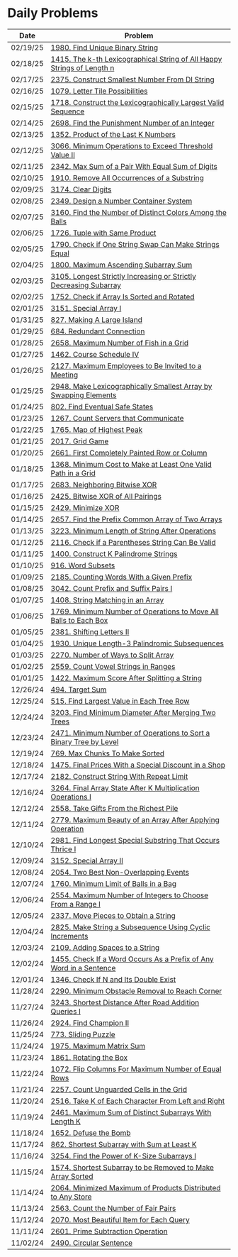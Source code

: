 # Daily Problems

| Date | Problem |
|-----|-----|
| 02/19/25 | [1980. Find Unique Binary String](Solutions/Python/find_unique_binary_string.py) |
| 02/18/25 | [1415. The k-th Lexicographical String of All Happy Strings of Length n](Solutions/Python/the_kth_lexicographical_string_of_all_happy_strings_of_length_n.py) |
| 02/17/25 | [2375. Construct Smallest Number From DI String](Solutions/Python/construct_smallest_number_from_di_string.py) |
| 02/16/25 | [1079. Letter Tile Possibilities](Solutions/Python/letter_tile_possibilities.py) |
| 02/15/25 | [1718. Construct the Lexicographically Largest Valid Sequence](Solutions/Python/construct_the_lexicographically_largest_valid_sequence.py) |
| 02/14/25 | [2698. Find the Punishment Number of an Integer](Solutions/Python/find_the_punishment_number_of_an_integer.py) |
| 02/13/25 | [1352. Product of the Last K Numbers](Solutions/Python/product_of_the_last_k_numbers.py) |
| 02/12/25 | [3066. Minimum Operations to Exceed Threshold Value II](Solutions/Python/minimum_operations_to_exceed_threshold_value_ii.py) |
| 02/11/25 | [2342. Max Sum of a Pair With Equal Sum of Digits](Solutions/Python/max_sum_of_a_pair_with_equal_sum_of_digits.py) |
| 02/10/25 | [1910. Remove All Occurrences of a Substring](Solutions/Python/remove_all_occurrences_of_a_substring.py) |
| 02/09/25 | [3174. Clear Digits](Solutions/Python/clear_digits.py) |
| 02/08/25 | [2349. Design a Number Container System](Solutions/Python/design_a_number_container_system.py) |
| 02/07/25 | [3160. Find the Number of Distinct Colors Among the Balls](Solutions/Python/find_the_number_of_distinct_colors_among_the_balls.py) |
| 02/06/25 | [1726. Tuple with Same Product](Solutions/Python/tuple_with_same_product.py) |
| 02/05/25 | [1790. Check if One String Swap Can Make Strings Equal](Solutions/Python/check_if_one_string_swap_can_make_strings_equal.py) |
| 02/04/25 | [1800. Maximum Ascending Subarray Sum](Solutions/Python/maximum_ascending_subarray_sum.py) |
| 02/03/25 | [3105. Longest Strictly Increasing or Strictly Decreasing Subarray](Solutions/Python/longest_strictly_increasing_or_strictly_decreasing_subarray.py) |
| 02/02/25 | [1752. Check if Array Is Sorted and Rotated](Solutions/Python/check_if_array_is_sorted_and_rotated.py) |
| 02/01/25 | [3151. Special Array I](Solutions/Python/special_array_i.py) |
| 01/31/25 | [827. Making A Large Island](Solutions/Python/making_a_large_island.py) |
| 01/29/25 | [684. Redundant Connection](Solutions/Python/redundant_connection.py) |
| 01/28/25 | [2658. Maximum Number of Fish in a Grid](Solutions/Python/maximum_number_of_fish_in_a_grid.py) |
| 01/27/25 | [1462. Course Schedule IV](Solutions/Python/course_schedule_iv.py) |
| 01/26/25 | [2127. Maximum Employees to Be Invited to a Meeting](Solutions/Python/maximum_employees_to_be_invited_to_a_meeting.py) |
| 01/25/25 | [2948. Make Lexicographically Smallest Array by Swapping Elements](Solutions/Python/make_lexicographically_smallest_array_by_swapping_elements.py) |
| 01/24/25 | [802. Find Eventual Safe States](Solutions/Python/find_eventual_safe_states.py) |
| 01/23/25 | [1267. Count Servers that Communicate](Solutions/Python/count_servers_that_communicate.py) |
| 01/22/25 | [1765. Map of Highest Peak](Solutions/Python/map_of_highest_peak.py) |
| 01/21/25 | [2017. Grid Game](Solutions/Python/grid_game.py) |
| 01/20/25 | [2661. First Completely Painted Row or Column](Solutions/Python/first_completely_painted_row_or_column.py) |
| 01/18/25 | [1368. Minimum Cost to Make at Least One Valid Path in a Grid](Solutions/Python/minimum_cost_to_make_at_least_one_valid_path_in_a_grid.py) |
| 01/17/25 | [2683. Neighboring Bitwise XOR](Solutions/Python/neighboring_bitwise_xor.py) |
| 01/16/25 | [2425. Bitwise XOR of All Pairings](Solutions/Python/bitwise_xor_of_all_pairings.py) |
| 01/15/25 | [2429. Minimize XOR](Solutions/Python/minimize_xor.py) |
| 01/14/25 | [2657. Find the Prefix Common Array of Two Arrays](Solutions/Python/find_the_prefix_common_array_of_two_arrays.py) |
| 01/13/25 | [3223. Minimum Length of String After Operations](Solutions/Python/minimum_length_of_string_after_operations.py) |
| 01/12/25 | [2116. Check if a Parentheses String Can Be Valid](Solutions/Python/check_if_a_parentheses_string_can_be_valid.py) |
| 01/11/25 | [1400. Construct K Palindrome Strings](Solutions/Python/construct_k_palindrome_strings.py) |
| 01/10/25 | [916. Word Subsets](Solutions/Python/word_subsets.py) |
| 01/09/25 | [2185. Counting Words With a Given Prefix](Solutions/Python/counting_words_with_a_given_prefix.py) |
| 01/08/25 | [3042. Count Prefix and Suffix Pairs I](Solutions/Python/count_prefix_and_suffix_pairs_i.py) |
| 01/07/25 | [1408. String Matching in an Array](Solutions/Python/string_matching_in_an_array.py) |
| 01/06/25 | [1769. Minimum Number of Operations to Move All Balls to Each Box](Solutions/Python/minimum_number_of_operations_to_move_all_balls_to_each_box.py) |
| 01/05/25 | [2381. Shifting Letters II](Solutions/Python/shifting_letters_ii.py) |
| 01/04/25 | [1930. Unique Length-3 Palindromic Subsequences](Solutions/Python/unique_length_3_palindromic_subsequences.py) |
| 01/03/25 | [2270. Number of Ways to Split Array](Solutions/Python/number_of_ways_to_split_array.py) |
| 01/02/25 | [2559. Count Vowel Strings in Ranges](Solutions/Python/count_vowel_strings_in_ranges.py) |
| 01/01/25 | [1422. Maximum Score After Splitting a String](Solutions/Python/maximum_score_after_splitting_a_string.py) |
| 12/26/24 | [494. Target Sum](Solutions/Python/target_sum.py) |
| 12/25/24 | [515. Find Largest Value in Each Tree Row](Solutions/Python/find_largest_value_in_each_tree_row.py) |
| 12/24/24 | [3203. Find Minimum Diameter After Merging Two Trees](Solutions/Python/find_minimum_diameter_after_merging_two_trees.py) |
| 12/23/24 | [2471. Minimum Number of Operations to Sort a Binary Tree by Level](Solutions/Python/minimum_number_of_operations_to_sort_a_binary_tree_by_level.py) |
| 12/19/24 | [769. Max Chunks To Make Sorted](Solutions/Python/max_chunks_to_make_sorted.py) |
| 12/18/24 | [1475. Final Prices With a Special Discount in a Shop](Solutions/Python/final_prices_with_a_special_discount_in_a_shop.py) |
| 12/17/24 | [2182. Construct String With Repeat Limit](Solutions/Python/construct_string_with_repeat_limit.py) |
| 12/16/24 | [3264. Final Array State After K Multiplication Operations I](Solutions/Python/final_array_state_after_k_multiplication_operations_i.py) |
| 12/12/24 | [2558. Take Gifts From the Richest Pile](Solutions/Python/take_gifts_from_the_richest_pile.py) |
| 12/11/24 | [2779. Maximum Beauty of an Array After Applying Operation](Solutions/Python/maximum_beauty_of_an_array_after_applying_operation.py) |
| 12/10/24 | [2981. Find Longest Special Substring That Occurs Thrice I](Solutions/Python/find_longest_special_substring_that_occurs_thrice_i.py) |
| 12/09/24 | [3152. Special Array II](Solutions/Python/special_array_ii.py) |
| 12/08/24 | [2054. Two Best Non-Overlapping Events](Solutions/Python/two_best_non_overlapping_events.py) |
| 12/07/24 | [1760. Minimum Limit of Balls in a Bag](Solutions/Python/minimum_limit_of_balls_in_a_bag.py) |
| 12/06/24 | [2554. Maximum Number of Integers to Choose From a Range I](Solutions/Python/maximum_number_of_integers_to_choose_from_a_range_i.py) |
| 12/05/24 | [2337. Move Pieces to Obtain a String](Solutions/Python/move_pieces_to_obtain_a_string.py) |
| 12/04/24 | [2825. Make String a Subsequence Using Cyclic Increments](Solutions/Python/make_string_a_subsequence_using_cyclic_increments.py) |
| 12/03/24 | [2109. Adding Spaces to a String](Solutions/Python/adding_spaces_to_a_string.py) |
| 12/02/24 | [1455. Check If a Word Occurs As a Prefix of Any Word in a Sentence](Solutions/Python/check_if_a_word_occurs_as_a_prefix_of_any_word_in_a_sentence.py) |
| 12/01/24 | [1346. Check If N and Its Double Exist](Solutions/Python/check_if_n_and_its_double_exist.py) |
| 11/28/24 | [2290. Minimum Obstacle Removal to Reach Corner](Solutions/Python/minimum_obstacle_removal_to_reach_corner.py) |
| 11/27/24 | [3243. Shortest Distance After Road Addition Queries I](Solutions/Python/shortest_distance_after_road_addition_queries_i.py) |
| 11/26/24 | [2924. Find Champion II](Solutions/Python/find_champion_ii.py) |
| 11/25/24 | [773. Sliding Puzzle](Solutions/Python/sliding_puzzle.py) |
| 11/24/24 | [1975. Maximum Matrix Sum](Solutions/Python/maximum_matrix_sum.py) |
| 11/23/24 | [1861. Rotating the Box](Solutions/Python/rotating_the_box.py) |
| 11/22/24 | [1072. Flip Columns For Maximum Number of Equal Rows](Solutions/Python/flip_columns_for_maximum_number_of_equal_rows.py) |
| 11/21/24 | [2257. Count Unguarded Cells in the Grid](Solutions/Python/count_unguarded_cells_in_the_grid.py) |
| 11/20/24 | [2516. Take K of Each Character From Left and Right](Solutions/Python/take_k_of_each_character_from_left_and_right.py) |
| 11/19/24 | [2461. Maximum Sum of Distinct Subarrays With Length K](Solutions/Python/maximum_sum_of_distinct_subarrays_with_length_k.py) |
| 11/18/24 | [1652. Defuse the Bomb](Solutions/Python/defuse_the_bomb.py) |
| 11/17/24 | [862. Shortest Subarray with Sum at Least K](Solutions/Python/shortest_subarray_with_sum_at_least_k.py) |
| 11/16/24 | [3254. Find the Power of K-Size Subarrays I](Solutions/Python/find_the_power_of_k_size_subarrays_i.py) |
| 11/15/24 | [1574. Shortest Subarray to be Removed to Make Array Sorted](Solutions/Python/shortest_subarray_to_be_removed_to_make_array_sorted.py) |
| 11/14/24 | [2064. Minimized Maximum of Products Distributed to Any Store](Solutions/Python/minimized_maximum_of_products_distributed_to_any_store.py) |
| 11/13/24 | [2563. Count the Number of Fair Pairs](Solutions/Python/count_the_number_of_fair_pairs.py) |
| 11/12/24 | [2070. Most Beautiful Item for Each Query](Solutions/Python/most_beautiful_item_for_each_query.py) |
| 11/11/24 | [2601. Prime Subtraction Operation](Solutions/Python/prime_subtraction_operation.py) |
| 11/02/24 | [2490. Circular Sentence](Solutions/Python/circular_sentence.py) |

